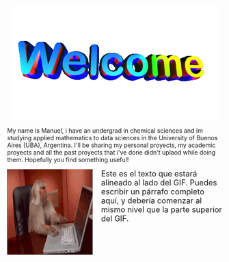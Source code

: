 

</div>
<p align="center">
  <img src="https://github.com/echavemendez/echavemendez/blob/main/assets/icegif-18.gif" alt="Descripción del GIF">
</p>





My name is Manuel, i have an undergrad in chemical sciences and im studying applied mathematics to data sciences in the University of Buenos Aires (UBA), Argentina. 
I'll be sharing my personal proyects, my academic proyects and  all the past proyects that i've done didn't uplaod while doing them. Hopefully you find something useful! 



<div style="display: flex; align-items: flex-start;">
  <img src="https://github.com/echavemendez/echavemendez/blob/main/assets/monkey-developer.gif" alt="Descripción del GIF" width="200" height="200" style="margin-right: 20px;">
  <span style="font-size: 18px;">
    Este es el texto que estará alineado al lado del GIF. Puedes escribir un párrafo completo aquí, y debería comenzar al mismo nivel que la parte superior del GIF.
  </span>
</div>
